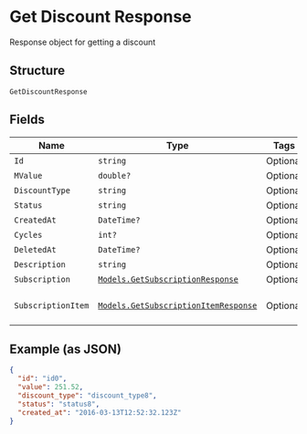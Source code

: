 
# Get Discount Response

Response object for getting a discount

## Structure

`GetDiscountResponse`

## Fields

| Name | Type | Tags | Description |
|  --- | --- | --- | --- |
| `Id` | `string` | Optional | - |
| `MValue` | `double?` | Optional | - |
| `DiscountType` | `string` | Optional | - |
| `Status` | `string` | Optional | - |
| `CreatedAt` | `DateTime?` | Optional | - |
| `Cycles` | `int?` | Optional | - |
| `DeletedAt` | `DateTime?` | Optional | - |
| `Description` | `string` | Optional | - |
| `Subscription` | [`Models.GetSubscriptionResponse`](../../doc/models/get-subscription-response.md) | Optional | - |
| `SubscriptionItem` | [`Models.GetSubscriptionItemResponse`](../../doc/models/get-subscription-item-response.md) | Optional | The subscription item |

## Example (as JSON)

```json
{
  "id": "id0",
  "value": 251.52,
  "discount_type": "discount_type8",
  "status": "status8",
  "created_at": "2016-03-13T12:52:32.123Z"
}
```

